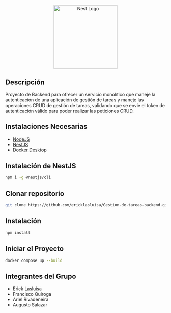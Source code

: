 <p align="center">
  <a href="http://nestjs.com/" target="blank"><img src="https://nestjs.com/img/logo-small.svg" width="200" alt="Nest Logo" /></a>
</p>

[circleci-image]: https://img.shields.io/circleci/build/github/nestjs/nest/master?token=abc123def456
[circleci-url]: https://circleci.com/gh/nestjs/nest

## Descripción

Proyecto de Backend para ofrecer un servicio monolítico que maneje la autenticación de una aplicación de gestión de tareas y maneje las operaciones CRUD de gestión de tareas, validando que se envie el token de autenticación válido para poder realizar las peticiones CRUD.

## Instalaciones Necesarias

- [NodeJS](https://nodejs.org/en/download/package-manager/current)
- [NestJS](https://docs.nestjs.com/)
- [Docker Desktop](https://www.docker.com/products/docker-desktop/)

## Instalación de NestJS

```bash
npm i -g @nestjs/cli
```

## Clonar repositorio

```bash
git clone https://github.com/ericklasluisa/Gestion-de-tareas-backend.git
```

## Instalación

```bash
npm install
```

## Iniciar el Proyecto

```bash
docker compose up --build
```

## Integrantes del Grupo

- Erick Lasluisa
- Francisco Quiroga
- Ariel Rivadeneira
- Augusto Salazar
